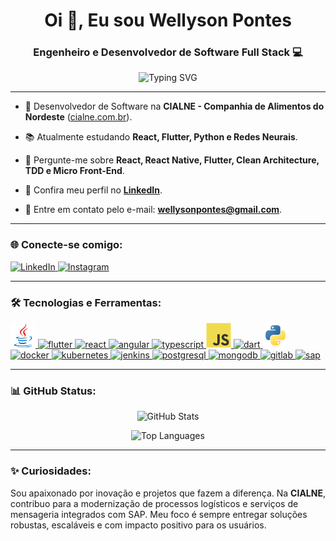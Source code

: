 <h1 align="center">Oi 👋, Eu sou Wellyson Pontes</h1>
<h3 align="center">Engenheiro e Desenvolvedor de Software Full Stack 💻</h3>

<p align="center">
  <img src="https://readme-typing-svg.herokuapp.com?font=Fira+Code&size=24&pause=1000&center=true&vCenter=true&width=550&lines=Bem-vindo(a)+ao+meu+perfil!;Desenvolvedor+na+CIALNE;Apaixonado+por+tecnologia+e+inovação!" alt="Typing SVG">
</p>

---

- 👔 Desenvolvedor de Software na **CIALNE - Companhia de Alimentos do Nordeste** ([cialne.com.br](https://www.cialne.com.br/)).

- 📚 Atualmente estudando **React, Flutter, Python e Redes Neurais**.

- 💬 Pergunte-me sobre **React, React Native, Flutter, Clean Architecture, TDD e Micro Front-End**.

- 🔗 Confira meu perfil no **[LinkedIn](https://www.linkedin.com/in/wellysonpontes/)**.

- 📨 Entre em contato pelo e-mail: **wellysonpontes@gmail.com**.

---

<h3 align="left">🌐 Conecte-se comigo:</h3>
<p align="left">
  <a href="https://www.linkedin.com/in/wellysonpontes/" target="_blank">
    <img src="https://raw.githubusercontent.com/rahuldkjain/github-profile-readme-generator/master/src/images/icons/Social/linked-in-alt.svg" alt="LinkedIn" height="30" width="40" />
  </a>
  <a href="https://instagram.com/@wellysonp" target="_blank">
    <img src="https://raw.githubusercontent.com/rahuldkjain/github-profile-readme-generator/master/src/images/icons/Social/instagram.svg" alt="Instagram" height="30" width="40" />
  </a>
</p>

---

<h3 align="left">🛠️ Tecnologias e Ferramentas:</h3>
<p align="left">
  <a href="https://www.java.com/" target="_blank" rel="noreferrer">
    <img src="https://raw.githubusercontent.com/devicons/devicon/master/icons/java/java-original.svg" alt="java" width="40" height="40"/>
  </a>
  <a href="https://flutter.dev" target="_blank" rel="noreferrer">
    <img src="https://www.vectorlogo.zone/logos/flutterio/flutterio-icon.svg" alt="flutter" width="40" height="40"/>
  </a>
  <a href="https://reactjs.org/" target="_blank" rel="noreferrer">
    <img src="https://www.vectorlogo.zone/logos/reactjs/reactjs-icon.svg" alt="react" width="40" height="40"/>
  </a>
  <a href="https://angular.io/" target="_blank" rel="noreferrer">
    <img src="https://www.vectorlogo.zone/logos/angular/angular-icon.svg" alt="angular" width="40" height="40"/>
  </a>
  <a href="https://www.typescriptlang.org/" target="_blank" rel="noreferrer">
    <img src="https://www.vectorlogo.zone/logos/typescriptlang/typescriptlang-icon.svg" alt="typescript" width="40" height="40"/>
  </a>
  <a href="https://developer.mozilla.org/en-US/docs/Web/JavaScript" target="_blank" rel="noreferrer">
    <img src="https://raw.githubusercontent.com/devicons/devicon/master/icons/javascript/javascript-original.svg" alt="javascript" width="40" height="40"/>
  </a>
  <a href="https://dart.dev" target="_blank" rel="noreferrer">
    <img src="https://www.vectorlogo.zone/logos/dartlang/dartlang-icon.svg" alt="dart" width="40" height="40"/>
  </a>
  <a href="https://www.python.org/" target="_blank" rel="noreferrer">
    <img src="https://raw.githubusercontent.com/devicons/devicon/master/icons/python/python-original.svg" alt="python" width="40" height="40"/>
  </a>
  <a href="https://www.docker.com/" target="_blank" rel="noreferrer">
    <img src="https://www.vectorlogo.zone/logos/docker/docker-icon.svg" alt="docker" width="40" height="40"/>
  </a>
  <a href="https://kubernetes.io/" target="_blank" rel="noreferrer">
    <img src="https://www.vectorlogo.zone/logos/kubernetes/kubernetes-icon.svg" alt="kubernetes" width="40" height="40"/>
  </a>
  <a href="https://www.jenkins.io/" target="_blank" rel="noreferrer">
    <img src="https://www.vectorlogo.zone/logos/jenkins/jenkins-icon.svg" alt="jenkins" width="40" height="40"/>
  </a>
  <a href="https://www.postgresql.org/" target="_blank" rel="noreferrer">
    <img src="https://www.vectorlogo.zone/logos/postgresql/postgresql-icon.svg" alt="postgresql" width="40" height="40"/>
  </a>
  <a href="https://www.mongodb.com/" target="_blank" rel="noreferrer">
    <img src="https://www.vectorlogo.zone/logos/mongodb/mongodb-icon.svg" alt="mongodb" width="40" height="40"/>
  </a>
  <a href="https://about.gitlab.com/" target="_blank" rel="noreferrer">
    <img src="https://www.vectorlogo.zone/logos/gitlab/gitlab-icon.svg" alt="gitlab" width="40" height="40"/>
  </a>
  <a href="https://www.sap.com/" target="_blank" rel="noreferrer">
    <img src="https://www.vectorlogo.zone/logos/sap/sap-icon.svg" alt="sap" width="40" height="40"/>
  </a>
</p>

---

<h3 align="left">📊 GitHub Status:</h3>
<p align="center">
  <img src="https://github-readme-stats.vercel.app/api?username=wellysonp&show_icons=true&theme=radical&hide=contribs,issues" alt="GitHub Stats" />
</p>

<p align="center">
  <img src="https://github-readme-stats.vercel.app/api/top-langs?username=wellysonp&layout=compact&show_icons=true&theme=radical" alt="Top Languages" />
</p>

---

<h3 align="left">✨ Curiosidades:</h3>
<p align="left">
  Sou apaixonado por inovação e projetos que fazem a diferença. Na <b>CIALNE</b>, contribuo para a modernização de processos logísticos e serviços de mensageria integrados com SAP. Meu foco é sempre entregar soluções robustas, escaláveis e com impacto positivo para os usuários.
</p>
